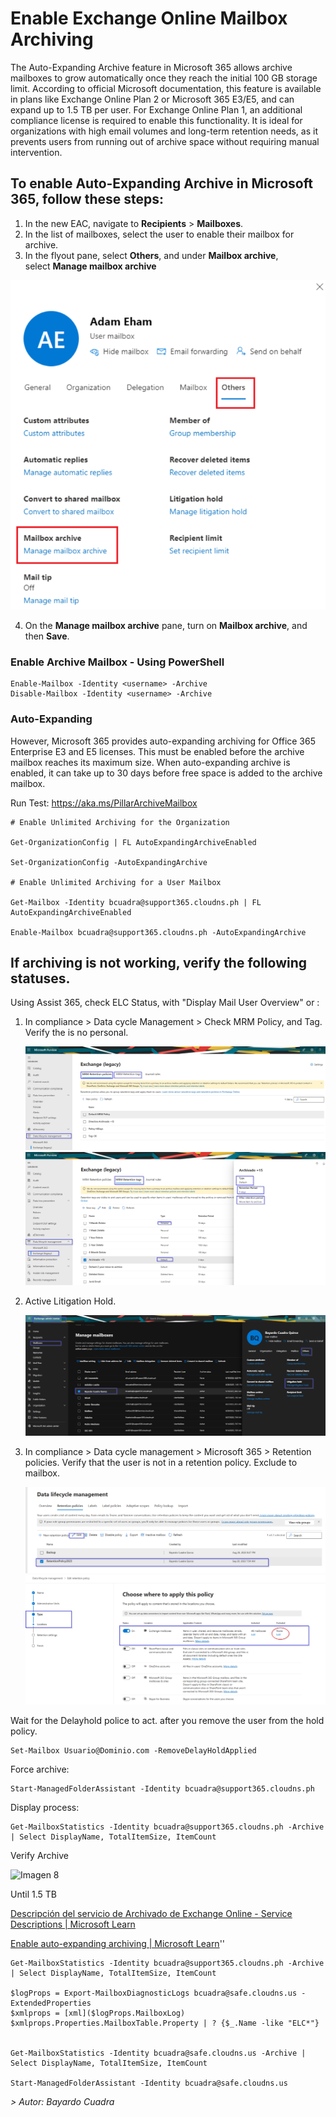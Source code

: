 
# Enable Exchange Online Mailbox Archiving 

The Auto-Expanding Archive feature in Microsoft 365 allows archive mailboxes to grow automatically once they reach the initial 100 GB storage limit. According to official Microsoft documentation, this feature is available in plans like Exchange Online Plan 2 or Microsoft 365 E3/E5, and can expand up to 1.5 TB per user. For Exchange Online Plan 1, an additional compliance license is required to enable this functionality. It is ideal for organizations with high email volumes and long-term retention needs, as it prevents users from running out of archive space without requiring manual intervention.

## To enable Auto-Expanding Archive in Microsoft 365, follow these steps:

1. In the new EAC, navigate to **Recipients** \> **Mailboxes**.
2. In the list of mailboxes, select the user to enable their mailbox for archive.
3. In the flyout pane, select **Others**, and under **Mailbox archive**, select **Manage mailbox archive**

![Imagen 1](Images/Pasted%20image%2020230815185958.png)

4.  On the **Manage mailbox archive** pane, turn on **Mailbox archive**, and then **Save**.

### Enable Archive Mailbox - Using PowerShell

    Enable-Mailbox -Identity <username> -Archive
    Disable-Mailbox -Identity <username> -Archive

### Auto-Expanding

However, Microsoft 365 provides auto-expanding archiving for Office 365 Enterprise E3 and E5 licenses. This must be enabled before the archive mailbox reaches its maximum size. When auto-expanding archive is enabled, it can take up to 30 days before free space is added to the archive mailbox.

Run Test: https://aka.ms/PillarArchiveMailbox

    # Enable Unlimited Archiving for the Organization 

    Get-OrganizationConfig | FL AutoExpandingArchiveEnabled

    Set-OrganizationConfig -AutoExpandingArchive

    # Enable Unlimited Archiving for a User Mailbox

    Get-Mailbox -Identity bcuadra@support365.cloudns.ph | FL AutoExpandingArchiveEnabled

    Enable-Mailbox bcuadra@support365.cloudns.ph -AutoExpandingArchive

## If archiving is not working, verify the following statuses.

Using Assist 365, check ELC Status, with "Display Mail User Overview" or :

1.  In compliance \> Data cycle Management \> Check MRM Policy, and Tag. Verify the is no personal.

    ![Imagen 2](Images/Pasted%20image%2020230920074739.png)
    ![Imagen 3](Images/Pasted%20image%2020230920075018.png)

2.  Active Litigation Hold.

    ![Imagen 4](Images/Pasted%20image%2020230920075842.png) 

3.  In compliance \> Data cycle management \> Microsoft 365 \> Retention policies. Verify that the user is not in a retention policy. Exclude to mailbox.

     ![Imagen 6](Images/Pasted%20image%2020230920075540.png)
     ![Imagen 7](Images/Pasted%20image%2020230920075643.png)

 Wait for the Delayhold police to act. after you remove the user from the hold policy.
 
<!-- -->

    Set-Mailbox Usuario@Dominio.com -RemoveDelayHoldApplied  

Force archive:

    Start-ManagedFolderAssistant -Identity bcuadra@support365.cloudns.ph

Display process:

    Get-MailboxStatistics -Identity bcuadra@support365.cloudns.ph -Archive | Select DisplayName, TotalItemSize, ItemCount

Verify Archive

![Imagen 8](Images/Pasted%20image%20202514.png)

Until 1.5 TB

[Descripción del servicio de Archivado de Exchange Online - Service Descriptions \| Microsoft Learn](https://learn.microsoft.com/es-es/office365/servicedescriptions/exchange-online-archiving-service-description/exchange-online-archiving-service-description)

[Enable auto-expanding archiving \| Microsoft Learn](https://learn.microsoft.com/en-us/purview/enable-autoexpanding-archiving)''


    Get-MailboxStatistics -Identity bcuadra@support365.cloudns.ph -Archive | Select DisplayName, TotalItemSize, ItemCount

    $logProps = Export-MailboxDiagnosticLogs bcuadra@safe.cloudns.us -ExtendedProperties
    $xmlprops = [xml]($logProps.MailboxLog)
    $xmlprops.Properties.MailboxTable.Property | ? {$_.Name -like "ELC*"}


    Get-MailboxStatistics -Identity bcuadra@safe.cloudns.us -Archive | Select DisplayName, TotalItemSize, ItemCount

    Start-ManagedFolderAssistant -Identity bcuadra@safe.cloudns.us


*\> Autor: Bayardo Cuadra*
